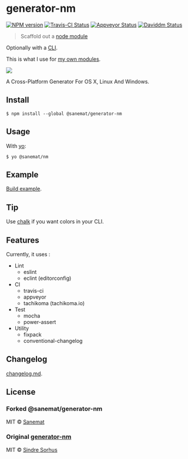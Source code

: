 # generator-nm

[![NPM version][npm-image]][npm-url] [![Travis-CI Status][travis-image]][travis-url] [![Appveyor Status][appveyor-image]][appveyor-url] [![Daviddm Status][daviddm-image]][daviddm-url]

> Scaffold out a [node module](https://github.com/sindresorhus/node-module-boilerplate)

Optionally with a [CLI](http://en.wikipedia.org/wiki/Command-line_interface).

This is what I use for [my own modules](https://www.npmjs.com/~sanemat).

![](screenshot.png)

A Cross-Platform Generator For OS X, Linux And Windows.

## Install

```
$ npm install --global @sanemat/generator-nm
```


## Usage

With [yo](https://github.com/yeoman/yo):

```
$ yo @sanemat/nm
```

## Example

[Build example](./example).

## Tip

Use [chalk](https://github.com/sindresorhus/chalk) if you want colors in your CLI.

## Features

Currently, it uses :

* Lint
    * eslint
    * eclint (editorconfig)
* CI
    * travis-ci
    * appveyor
    * tachikoma (tachikoma.io)
* Test
    * mocha
    * power-assert
* Utility
    * fixpack
    * conventional-changelog

## Changelog

[changelog.md](./changelog.md).

## License

### Forked @sanemat/generator-nm

MIT © [Sanemat](http://sane.jp)

### Original [generator-nm](https://github.com/sindresorhus/generator-nm)

MIT © [Sindre Sorhus](http://sindresorhus.com)

[travis-url]: https://travis-ci.org/pandawing/generator-nm
[travis-image]: https://img.shields.io/travis/pandawing/generator-nm/master.svg?style=flat-square&label=travis
[appveyor-url]: https://ci.appveyor.com/project/sanemat/generator-nm/branch/master
[appveyor-image]: https://img.shields.io/appveyor/ci/sanemat/generator-nm/master.svg?style=flat-square&label=appveyor
[npm-url]: https://npmjs.org/package/@sanemat/generator-nm
[npm-image]: https://img.shields.io/npm/v/@sanemat/generator-nm.svg?style=flat-square
[daviddm-url]: https://david-dm.org/pandawing/generator-nm
[daviddm-image]: https://img.shields.io/david/pandawing/generator-nm.svg?style=flat-square
